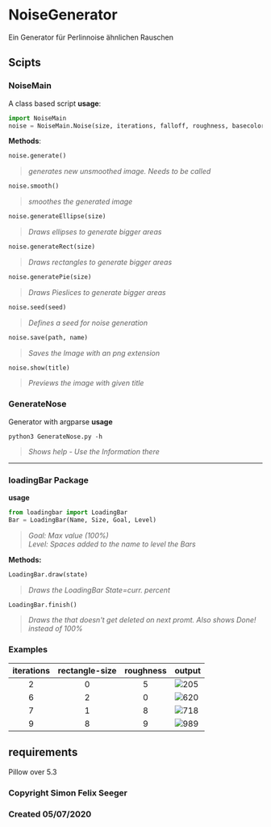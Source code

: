 # NoiseGenerator
Ein Generator für Perlinnoise ähnlichen Rauschen 

## Scipts
### NoiseMain 
A class based script
**usage**:
```python
import NoiseMain
noise = NoiseMain.Noise(size, iterations, falloff, roughness, basecolor)
```  
**Methods**: 
```python
noise.generate()
``` 
>*generates new unsmoothed image. Needs to be called*  
```python
noise.smooth()
``` 
>*smoothes the generated image*  
```python
noise.generateEllipse(size)
``` 
>*Draws ellipses to generate bigger areas*  
```python
noise.generateRect(size)
``` 
>*Draws rectangles to generate bigger areas*  
```python
noise.generatePie(size)
``` 
>*Draws Pieslices to generate bigger areas*  
```python
noise.seed(seed)
``` 
>*Defines a seed for noise generation*  
```python
noise.save(path, name)
``` 
>*Saves the Image with an png extension*  
```python
noise.show(title)
``` 
>*Previews the image with given title*  
   
### GenerateNose
Generator with argparse
**usage**
```batch
python3 GenerateNose.py -h
```
>*Shows help - Use the Information there*
-----

### loadingBar Package
**usage**
```python
from loadingbar import LoadingBar
Bar = LoadingBar(Name, Size, Goal, Level)
```
>*Goal: Max value (100%)*   
>*Level: Spaces added to the name to level the Bars*

**Methods:**
```python
LoadingBar.draw(state)
```
>*Draws the LoadingBar State=curr. percent*
```python
LoadingBar.finish()
```
>*Draws the that doesn't get deleted on next promt. Also shows Done! instead of 100%*

### Examples
|iterations | rectangle-size | roughness | output |
|:----------:|:----------------:|:-----------:|--------|
|2|0|5|![205](https://i.imgur.com/RX32N3H.png)|
|6|2|0|![620](https://imgur.com/ZJOMRBC.png)|
|7|1|8|![718](https://imgur.com/sYIqVFX.png)|
|9|8|9|![989](https://imgur.com/oQreVbx.png)|


## requirements
Pillow over 5.3



### Copyright Simon Felix Seeger
### Created 05/07/2020
